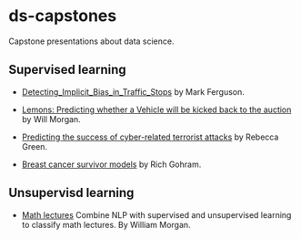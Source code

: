 # ds-capstones
Capstone presentations about data science.

## Supervised learning
- [Detecting_Implicit_Bias_in_Traffic_Stops](https://github.com/maf5509/Detecting_Implicit_Bias_in_Traffic_Stops) by Mark Ferguson.

- [Lemons: Predicting whether a Vehicle will be kicked back to the auction](https://github.com/ExtraLime/lemons) by Will Morgan. 

- [Predicting the success of cyber-related terrorist attacks](https://github.com/Begecky/Thinkful_Materials/tree/master/Unit_3_Capstone) by Rebecca Green.

- [Breast cancer survivor models](https://github.com/richardgorham1/ds-supervised-learning-capstone-lite) by Rich Gohram.

## Unsupervisd learning

- [Math lectures](https://github.com/ExtraLime/math-lectures) Combine NLP with supervised and unsupervised learning to classify math lectures. By William Morgan.

